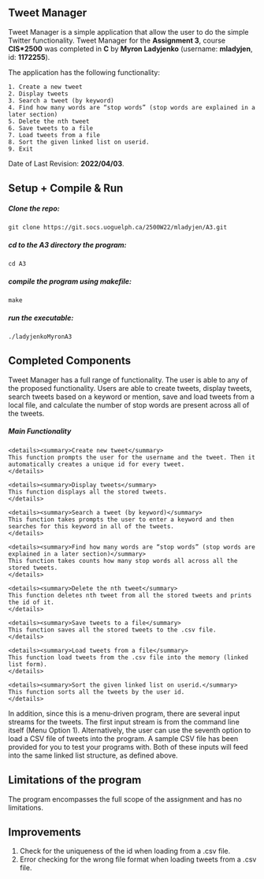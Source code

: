 ## Tweet Manager

Tweet Manager is a simple application that allow the user to do the simple Twitter functionality. Tweet Manager for the 
**Assignment 3**, course **CIS*2500** was completed in **C** by **Myron Ladyjenko** (username: **mladyjen**, id: **1172255**). 

The application has the following functionality: 

    1. Create a new tweet
    2. Display tweets
    3. Search a tweet (by keyword)
    4. Find how many words are “stop words” (stop words are explained in a later section)
    5. Delete the nth tweet
    6. Save tweets to a file
    7. Load tweets from a file
    8. Sort the given linked list on userid.
    9. Exit

Date of Last Revision: **2022/04/03**.    

## Setup + Compile & Run

##### Clone the repo:
    git clone https://git.socs.uoguelph.ca/2500W22/mladyjen/A3.git

##### cd to the A3 directory the program:
    cd A3

##### compile the program using makefile:    
    make

##### run the executable:    
    ./ladyjenkoMyronA3

## Completed Components

Tweet Manager has a full range of functionality. The user is able to any of the proposed functionality. Users are able to create tweets, display tweets, search tweets based on a keyword or mention, save and load tweets from a local file, and calculate the number of stop words are
present across all of the tweets.

##### Main Functionality

    <details><summary>Create new tweet</summary>
    This function prompts the user for the username and the tweet. Then it automatically creates a unique id for every tweet.  
    </details>

    <details><summary>Display tweets</summary>
    This function displays all the stored tweets. 
    </details>

    <details><summary>Search a tweet (by keyword)</summary>
    This function takes prompts the user to enter a keyword and then searches for this keyword in all of the tweets. 
    </details>

    <details><summary>Find how many words are “stop words” (stop words are explained in a later section)</summary>
    This function takes counts how many stop words all across all the stored tweets.  
    </details>

    <details><summary>Delete the nth tweet</summary>
    This function deletes nth tweet from all the stored tweets and prints the id of it. 
    </details>

    <details><summary>Save tweets to a file</summary>
    This function saves all the stored tweets to the .csv file.
    </details>

    <details><summary>Load tweets from a file</summary>
    This function load tweets from the .csv file into the memory (linked list form).
    </details>

    <details><summary>Sort the given linked list on userid.</summary>
    This function sorts all the tweets by the user id. 
    </details>

In addition, since this is a menu-driven program, there are several input streams for the tweets. The first input
stream is from the command line itself (Menu Option 1). Alternatively, the user can use the seventh option to load a
CSV file of tweets into the program. A sample CSV file has been provided for you to test your programs with. Both
of these inputs will feed into the same linked list structure, as defined above.

## Limitations of the program

The program encompasses the full scope of the assignment and has no limitations. 

## Improvements

1. Check for the uniqueness of the id when loading from a .csv file.
2. Error checking for the wrong file format when loading tweets from a .csv file. 
